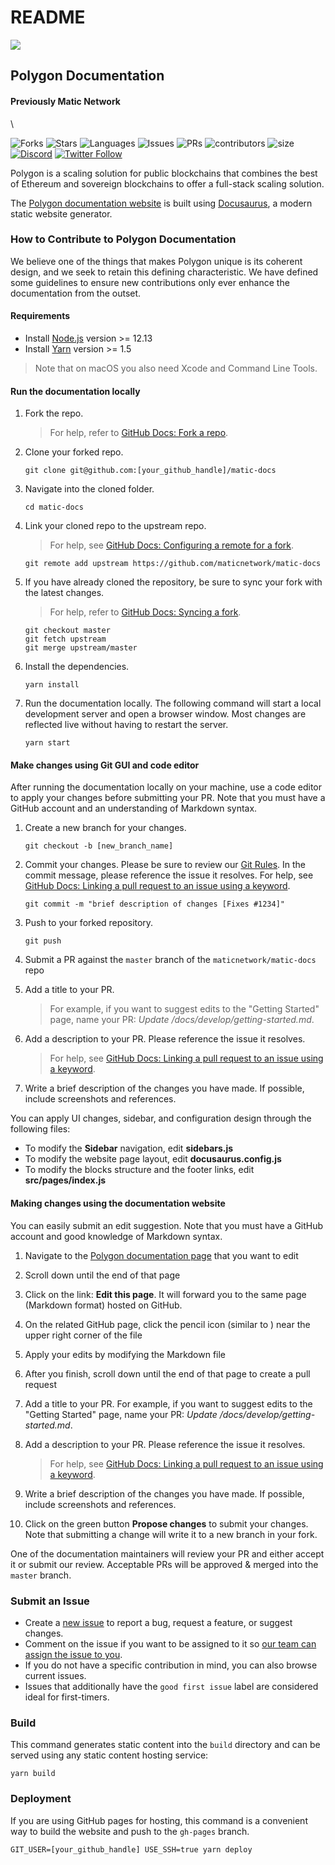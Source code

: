 # README

![](https://user-images.githubusercontent.com/25497083/156289024-df2c8970-2072-4439-813d-d38809e80eef.png)

## Polygon Documentation

#### Previously Matic Network

\


![Forks](https://img.shields.io/github/forks/maticnetwork/matic-docs?style=social) ![Stars](https://img.shields.io/github/stars/maticnetwork/matic-docs?style=social) ![Languages](https://img.shields.io/github/languages/count/maticnetwork/matic-docs) ![Issues](https://img.shields.io/github/issues/maticnetwork/matic-docs) ![PRs](https://img.shields.io/github/issues-pr-raw/maticnetwork/matic-docs) ![contributors](https://img.shields.io/github/contributors-anon/maticnetwork/matic-docs) ![size](https://img.shields.io/github/languages/code-size/maticnetwork/matic-docs) [![Discord](https://img.shields.io/discord/714888181740339261?color=1C1CE1\&label=Polygon%20%7C%20Discord%20%F0%9F%91%8B%20\&style=flat-square)](https://discord.gg/zdwkdvMNY2) [![Twitter Follow](https://img.shields.io/twitter/follow/0xPolygon.svg?style=social)](https://twitter.com/0xPolygon)

Polygon is a scaling solution for public blockchains that combines the best of Ethereum and sovereign blockchains to offer a full-stack scaling solution.

The [Polygon documentation website](https://docs.polygon.technology) is built using [Docusaurus](https://docusaurus.io), a modern static website generator.

### How to Contribute to Polygon Documentation

We believe one of the things that makes Polygon unique is its coherent design, and we seek to retain this defining characteristic. We have defined some guidelines to ensure new contributions only ever enhance the documentation from the outset.

#### Requirements

* Install [Node.js](https://nodejs.org/en/download/) version >= 12.13
* Install [Yarn](https://yarnpkg.com/getting-started/install) version >= 1.5

> Note that on macOS you also need Xcode and Command Line Tools.

#### Run the documentation locally

1.  Fork the repo.

    > For help, refer to [GitHub Docs: Fork a repo](https://help.github.com/en/articles/fork-a-repo).
2.  Clone your forked repo.

    ```
    git clone git@github.com:[your_github_handle]/matic-docs
    ```
3.  Navigate into the cloned folder.

    ```
    cd matic-docs
    ```
4.  Link your cloned repo to the upstream repo.

    > For help, see [GitHub Docs: Configuring a remote for a fork](https://docs.github.com/en/github/collaborating-with-issues-and-pull-requests/configuring-a-remote-for-a-fork).

    ```
    git remote add upstream https://github.com/maticnetwork/matic-docs
    ```
5.  If you have already cloned the repository, be sure to sync your fork with the latest changes.

    > For help, refer to [GitHub Docs: Syncing a fork](https://docs.github.com/en/github/collaborating-with-issues-and-pull-requests/syncing-a-fork).

    ```
    git checkout master
    git fetch upstream
    git merge upstream/master
    ```
6.  Install the dependencies.

    ```
    yarn install
    ```
7.  Run the documentation locally. The following command will start a local development server and open a browser window. Most changes are reflected live without having to restart the server.

    ```
    yarn start
    ```

#### Make changes using Git GUI and code editor

After running the documentation locally on your machine, use a code editor to apply your changes before submitting your PR. Note that you must have a GitHub account and an understanding of Markdown syntax.

1.  Create a new branch for your changes.

    ```
    git checkout -b [new_branch_name]
    ```
2.  Commit your changes. Please be sure to review our [Git Rules](https://docs.polygon.technology/docs/contribute/orientation#git-rules). In the commit message, please reference the issue it resolves. For help, see [GitHub Docs: Linking a pull request to an issue using a keyword](https://docs.github.com/en/free-pro-team@latest/github/managing-your-work-on-github/linking-a-pull-request-to-an-issue#linking-a-pull-request-to-an-issue-using-a-keyword).

    ```
    git commit -m "brief description of changes [Fixes #1234]"
    ```
3.  Push to your forked repository.

    ```
    git push
    ```
4. Submit a PR against the `master` branch of the `maticnetwork/matic-docs` repo
5.  Add a title to your PR.

    > For example, if you want to suggest edits to the "Getting Started" page, name your PR: _Update /docs/develop/getting-started.md_.
6.  Add a description to your PR. Please reference the issue it resolves.

    > For help, see [GitHub Docs: Linking a pull request to an issue using a keyword](https://docs.github.com/en/free-pro-team@latest/github/managing-your-work-on-github/linking-a-pull-request-to-an-issue#linking-a-pull-request-to-an-issue-using-a-keyword).
7. Write a brief description of the changes you have made. If possible, include screenshots and references.

You can apply UI changes, sidebar, and configuration design through the following files:

* To modify the **Sidebar** navigation, edit **sidebars.js**
* To modify the website page layout, edit **docusaurus.config.js**
* To modify the blocks structure and the footer links, edit **src/pages/index.js**

#### Making changes using the documentation website

You can easily submit an edit suggestion. Note that you must have a GitHub account and good knowledge of Markdown syntax.

1. Navigate to the [Polygon documentation page](https://docs.polygon.technology/docs/develop/getting-started/) that you want to edit
2. Scroll down until the end of that page
3. Click on the link: **Edit this page**. It will forward you to the same page (Markdown format) hosted on GitHub.
4. On the related GitHub page, click the pencil icon (similar to ) near the upper right corner of the file
5. Apply your edits by modifying the Markdown file
6. After you finish, scroll down until the end of that page to create a pull request
7. Add a title to your PR. For example, if you want to suggest edits to the "Getting Started" page, name your PR: _Update /docs/develop/getting-started.md_.
8.  Add a description to your PR. Please reference the issue it resolves.

    > For help, see [GitHub Docs: Linking a pull request to an issue using a keyword](https://docs.github.com/en/free-pro-team@latest/github/managing-your-work-on-github/linking-a-pull-request-to-an-issue#linking-a-pull-request-to-an-issue-using-a-keyword).
9. Write a brief description of the changes you have made. If possible, include screenshots and references.
10. Click on the green button **Propose changes** to submit your changes. Note that submitting a change will write it to a new branch in your fork.

One of the documentation maintainers will review your PR and either accept it or submit our review. Acceptable PRs will be approved & merged into the `master` branch.

### Submit an Issue

* Create a [new issue](https://github.com/maticnetwork/matic-docs/issues/new/choose) to report a bug, request a feature, or suggest changes.
* Comment on the issue if you want to be assigned to it so [our team can assign the issue to you](https://github.blog/2019-06-25-assign-issues-to-issue-commenters/).
* If you do not have a specific contribution in mind, you can also browse current issues.
* Issues that additionally have the `good first issue` label are considered ideal for first-timers.

### Build

This command generates static content into the `build` directory and can be served using any static content hosting service:

```
yarn build
```

### Deployment

If you are using GitHub pages for hosting, this command is a convenient way to build the website and push to the `gh-pages` branch.

```
GIT_USER=[your_github_handle] USE_SSH=true yarn deploy
```
